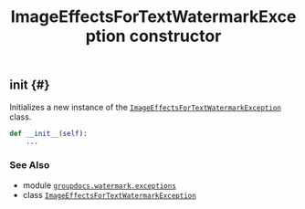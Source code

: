 ﻿---
title: ImageEffectsForTextWatermarkException constructor
second_title: GroupDocs.Watermark for Python via .NET API References
description: 
type: docs
url: /python-net/groupdocs.watermark.exceptions/imageeffectsfortextwatermarkexception/__init__/
is_root: false
weight: 10
---

## __init__ {#}

Initializes a new instance of the [`ImageEffectsForTextWatermarkException`](/watermark/python-net/groupdocs.watermark.exceptions/imageeffectsfortextwatermarkexception) class.



```python
def __init__(self):
    ...
```





### See Also
* module [`groupdocs.watermark.exceptions`](../../)
* class [`ImageEffectsForTextWatermarkException`](/watermark/python-net/groupdocs.watermark.exceptions/imageeffectsfortextwatermarkexception)
